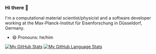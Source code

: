 ### Hi there 👋

I'm a computational material scientist/physicist and a software developer working at the Max-Planck-Institut für Eisenforschung in Düsseldorf, Germany.

- 😄 Pronouns: he/him

[![My GitHub Stats](https://github-readme-stats.vercel.app/api/?username=sudarsan-surendralal&count_private=true&theme=tokyonight&showicons=true)]()
[![My GitHub Language Stats](https://github-readme-stats.vercel.app/api/top-langs/?username=sudarsan-surendralal&langs_count=5&theme=tokyonight)]()


<!--
**sudarsan-surendralal/sudarsan-surendralal** is a ✨ _special_ ✨ repository because its `README.md` (this file) appears on your GitHub profile.

Here are some ideas to get you started:

- 🔭 I’m currently working on ...
- 🌱 I’m currently learning ...
- 👯 I’m looking to collaborate on ...
- 🤔 I’m looking for help with ...
- 💬 Ask me about ...
- 📫 How to reach me: ...
- 😄 Pronouns: ...
- ⚡ Fun fact: ...
-->
